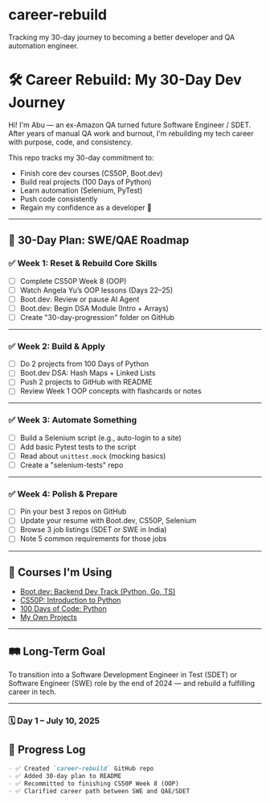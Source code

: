 # career-rebuild
Tracking my 30-day journey to becoming a better developer and QA automation engineer.

# 🛠️ Career Rebuild: My 30-Day Dev Journey

Hi! I'm Abu — an ex-Amazon QA turned future Software Engineer / SDET.  
After years of manual QA work and burnout, I'm rebuilding my tech career with purpose, code, and consistency.

This repo tracks my 30-day commitment to:
- Finish core dev courses (CS50P, Boot.dev)
- Build real projects (100 Days of Python)
- Learn automation (Selenium, PyTest)
- Push code consistently
- Regain my confidence as a developer 💪

---

## 📅 30-Day Plan: SWE/QAE Roadmap

### ✅ Week 1: Reset & Rebuild Core Skills
- [ ] Complete CS50P Week 8 (OOP)
- [ ] Watch Angela Yu’s OOP lessons (Days 22–25)
- [ ] Boot.dev: Review or pause AI Agent
- [ ] Boot.dev: Begin DSA Module (Intro + Arrays)
- [ ] Create "30-day-progression" folder on GitHub

---

### ✅ Week 2: Build & Apply
- [ ] Do 2 projects from 100 Days of Python
- [ ] Boot.dev DSA: Hash Maps + Linked Lists
- [ ] Push 2 projects to GitHub with README
- [ ] Review Week 1 OOP concepts with flashcards or notes

---

### ✅ Week 3: Automate Something
- [ ] Build a Selenium script (e.g., auto-login to a site)
- [ ] Add basic Pytest tests to the script
- [ ] Read about `unittest.mock` (mocking basics)
- [ ] Create a "selenium-tests" repo

---

### ✅ Week 4: Polish & Prepare
- [ ] Pin your best 3 repos on GitHub
- [ ] Update your resume with Boot.dev, CS50P, Selenium
- [ ] Browse 3 job listings (SDET or SWE in India)
- [ ] Note 5 common requirements for those jobs

---

## 🧰 Courses I'm Using
- [Boot.dev: Backend Dev Track (Python, Go, TS)](https://boot.dev)
- [CS50P: Introduction to Python](https://cs50.harvard.edu/python/)
- [100 Days of Code: Python](https://www.udemy.com/course/100-days-of-code/)
- [My Own Projects](https://github.com/Abu-Ameenudeen)

---

## 🛤️ Long-Term Goal
To transition into a Software Development Engineer in Test (SDET) or Software Engineer (SWE) role by the end of 2024 — and rebuild a fulfilling career in tech.

---

### 🗓️ Day 1 – July 10, 2025
## 📌 Progress Log 

```markdown
- ✅ Created `career-rebuild` GitHub repo
- ✅ Added 30-day plan to README
- ✅ Recommitted to finishing CS50P Week 8 (OOP)
- ✅ Clarified career path between SWE and QAE/SDET
```


